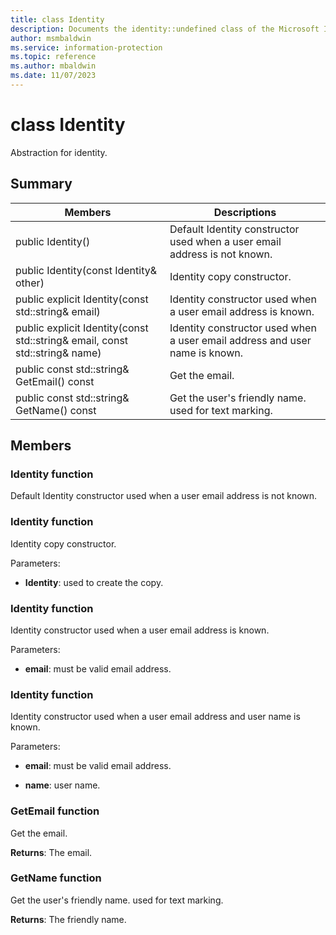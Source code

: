 ```yaml
---
title: class Identity 
description: Documents the identity::undefined class of the Microsoft Information Protection (MIP) SDK.
author: msmbaldwin
ms.service: information-protection
ms.topic: reference
ms.author: mbaldwin
ms.date: 11/07/2023
---
```


# class Identity 
Abstraction for identity.
  
## Summary
 Members                        | Descriptions                                
--------------------------------|---------------------------------------------
public Identity()  |  Default Identity constructor used when a user email address is not known.
public Identity(const Identity& other)  |  Identity copy constructor.
public explicit Identity(const std::string& email)  |  Identity constructor used when a user email address is known.
public explicit Identity(const std::string& email, const std::string& name)  |  Identity constructor used when a user email address and user name is known.
public const std::string& GetEmail() const  |  Get the email.
public const std::string& GetName() const  |  Get the user's friendly name. used for text marking.
  
## Members
  
### Identity function
Default Identity constructor used when a user email address is not known.
  
### Identity function
Identity copy constructor.

Parameters:  
* **Identity**: used to create the copy.


  
### Identity function
Identity constructor used when a user email address is known.

Parameters:  
* **email**: must be valid email address.


  
### Identity function
Identity constructor used when a user email address and user name is known.

Parameters:  
* **email**: must be valid email address. 


* **name**: user name.


  
### GetEmail function
Get the email.

  
**Returns**: The email.
  
### GetName function
Get the user's friendly name. used for text marking.

  
**Returns**: The friendly name.